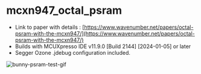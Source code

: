 # mcxn947_octal_psram

- Link to paper with details : [https://www.wavenumber.net/papers/octal-psram-with-the-mcxn947/](https://www.wavenumber.net/papers/octal-psram-with-the-mcxn947/)
- Builds with MCUXpresso IDE v11.9.0 [Build 2144] [2024-01-05] or later
- Segger Ozone .jdebug configuration included.
  
![bunny-psram-test-gif](https://github.com/wavenumber-eng/mcxn947_octal_psram/assets/1431437/3d1c21a1-74ce-4bb4-bfdf-3724eb35791e)
